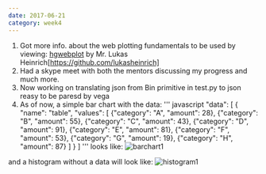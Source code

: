 ```yaml
---
date: 2017-06-21
category: week4
---
```

1. Got more info. about the web plotting fundamentals to be used by viewing: [hgwebplot](https://github.com/lukasheinrich/hgwebplot) by Mr. Lukas Heinrich[https://github.com/lukasheinrich]
2. Had a skype meet with both the mentors discussing my progress and much more.
3. Now working on translating json from Bin primitive in test.py to json reasy to be paresd by vega
4. As of now, a simple bar chart with the data:
''' javascript "data": [
    {
      "name": "table",
      "values": [
        {"category": "A", "amount": 28},
        {"category": "B", "amount": 55},
        {"category": "C", "amount": 43},
        {"category": "D", "amount": 91},
        {"category": "E", "amount": 81},
        {"category": "F", "amount": 53},
        {"category": "G", "amount": 19},
        {"category": "H", "amount": 87}
      ]
    }
  ] '''
  looks like:
  ![barchart1](https://github.com/debuggermalhotra/gsocdevlog/blob/gh-pages/images/barchart1.png)
  
  and a histogram without a data will look like:
  ![histogram1](https://github.com/debuggermalhotra/gsocdevlog/blob/gh-pages/images/histogram1.png)
  
